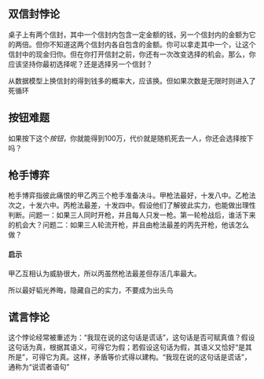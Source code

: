 ## 双信封悖论

桌子上有两个信封，其中一个信封内包含一定金额的钱，另一个信封内的金额为它的两倍。但你不知道这两个信封内各自包含的金额。你可以拿走其中一个，让这个信封中的现金归你。但在你打开信封之前，你还有一次改变选择的机会。那么，你应该坚持你最初选择呢？还是选择另一个信封？

从数据模型上换信封的得到钱多的概率大，应该换。但如果次数是无限时则进入了死循环



## 按钮难题

如果按下这个*按钮*，你就能得到100万，代价就是随机死去一人，你还会选择按下吗？



## 枪手博弈

枪手博弈指彼此痛恨的甲乙丙三个枪手准备决斗。甲枪法最好，十发八中。乙枪法次之，十发六中。丙枪法最差，十发四中。假设他们了解彼此实力，也能做出理性判断。问题一：如果三人同时开枪，并且每人只发一枪。第一轮枪战后，谁活下来的机会大？问题二：如果三人轮流开枪，并且由枪法最差的丙先开枪，他该怎么做？

#### 启示

甲乙互相认为威胁很大，所以丙虽然枪法最差但存活几率最大。

所以最好韬光养晦，隐藏自己的实力，不要成为出头鸟



## 谎言悖论

这个悖论经常被重述为：“我现在说的这句话是谎话”，这句话是否可赋真值？假设这句话为真，根据其语义，可得它为假；若假设这句话为假，其语义又恰好“是其所是”，可得它为真。这样，矛盾等价式得以建构。“我现在说的这句话是谎话”，通称为“说谎者语句”



